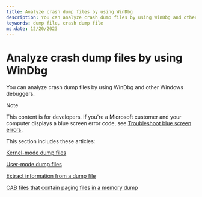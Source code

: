 ```yaml
---
title: Analyze crash dump files by using WinDbg
description: You can analyze crash dump files by using WinDbg and other Windows debuggers.
keywords: dump file, crash dump file
ms.date: 12/20/2023
---
```


# Analyze crash dump files by using WinDbg

You can analyze crash dump files by using WinDbg and other Windows debuggers.

> [!NOTE]
> This content is for developers. If you're a Microsoft customer and your computer displays a blue screen error code, see [Troubleshoot blue screen errors](https://support.microsoft.com/help/14238/windows-10-troubleshoot-blue-screen-errors).

This section includes these articles:

[Kernel-mode dump files](kernel-mode-dump-files.md)

[User-mode dump files](user-mode-dump-files.md)

[Extract information from a dump file](extracting-information-from-a-dump-file.md)

[CAB files that contain paging files in a memory dump](cab-files-that-contain-paging-files-along-with-a-memory-dump.md)
